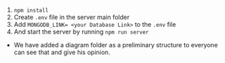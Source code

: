 1. `npm install`
2. Create `.env` file in the server main folder
3. Add `MONGODB_LINK= <your Database Link>` to the `.env` file
4. And start the server by running `npm run server`

- We have added a diagram folder as a preliminary structure to everyone can see
  that and give his opinion.